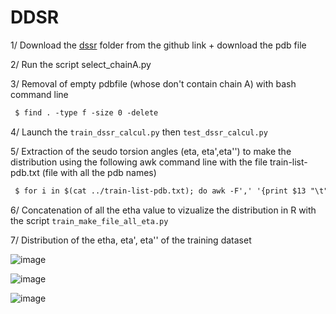 # DDSR 


1/ Download the [dssr](https://github.com/EvryRNA/rna_angles_prediction_dssr/tree/main) folder from the github link + download the pdb file

2/ Run the script select_chainA.py

3/ Removal of empty pdbfile (whose don't contain chain A) with bash command line

 ```markdown
  $ find . -type f -size 0 -delete
  ```


4/ Launch the  `train_dssr_calcul.py` then `test_dssr_calcul.py`

5/ Extraction of the seudo torsion angles (eta, eta',eta'') to make the distribution using the following awk command line with the file train-list-pdb.txt (file with all the pdb names)

 ```markdown
  $ for i in $(cat ../train-list-pdb.txt); do awk -F',' '{print $13 "\t" $15 "\t" $17}' $i-res.txt > $i-all_eta.txt;done;
  ```
6/ Concatenation of all the etha value to vizualize the distribution in R with the script  `train_make_file_all_eta.py`

7/ Distribution of the etha, eta', eta'' of the training dataset 

![image](https://github.com/HenessA/rna_project_2023/assets/105880255/61f3e23c-27fe-422e-a1c4-d483dd25c9dc)


![image](https://github.com/HenessA/rna_project_2023/assets/105880255/0323da36-4c16-48f6-a31e-a02989ff0748)


![image](https://github.com/HenessA/rna_project_2023/assets/105880255/5fbbac23-9b62-4ebf-8818-124812d6500d)





 
